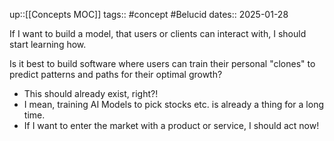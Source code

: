 up::[[Concepts MOC]]
tags:: #concept #Belucid 
dates:: 2025-01-28

If I want to build a model, that users or clients can interact with, I should start learning how.

Is it best to build software where users can train their personal "clones" to predict patterns and paths for their optimal growth?
- This should already exist, right?!
- I mean, training AI Models to pick stocks etc. is already a thing for a long time.
- If I want to enter the market with a product or service, I should act now!